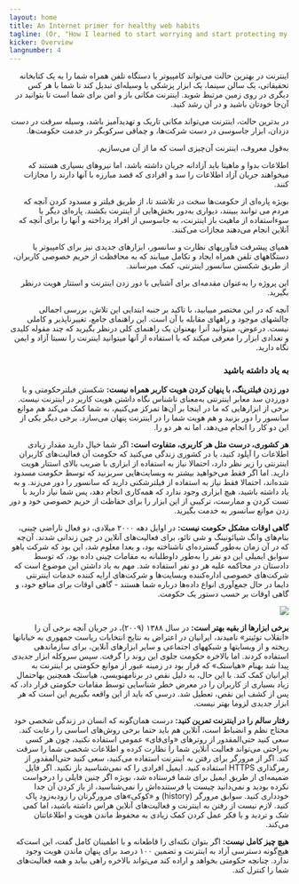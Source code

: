 ```yaml
---
layout: home
title: An Internet primer for healthy web habits
tagline: (Or, "How I learned to start worrying and start protecting my online privacy")
kicker: Overview
langnumber: 4
---
```


<div dir="rtl">
اينترنت در بهترین حالت می‌تواند کامپیوتر یا دستگاه تلفن همراه شما را به یک کتابخانه تحقیقاتی، یک سالن سینما، یک ابزار پزشکی یا وسیله‌ای تبديل کند تا شما با هر کس ديگری در روی زمين مرتبط شويد. اينترنت مکانی باز و امن برای شما است تا بتوانيد در آن‌جا خودتان باشيد و در آن رشد کنيد.

در بدترين حالت، اينترنت می‌‌تواند مکانی تاريک و تهديدآميز باشد، وسيله سرقت در دست دزدان، ابزار جاسوسی در دست شرکت‌ها، و چماقی سرکوبگر در خدمت حکومت‌ها.

به‌قول معروف، اينترنت آن‌چيزی است که ما از آن می‌سازيم.

اطلاعات بدوا و ماهيتا بايد آزادانه جریان داشته باشد، اما نیروهای بسياری هستند که میخواهند جريان آزاد اطلاعات را سد و افرادی که قصد مبارزه با آنها دارند را مجازات کنند.

بويژه پاره‌ای از حکومت‌ها سخت در تلاشند تا، از طریق فیلتر و مسدود کردن آنچه که مردم می توانند ببینند، ديواری به‌دور بخش‌هايی از اينترنت بکشند. پاره‌ای ديگر با سوءاستفاده از ماهيت باز اينترنت، به جاسوسی از افراد پرداخته و آنها را برای آنچه که آنلاین انجام می‌دهند مجازات می‌کنند.

همپای پيشرفت فنآوریهای نظارت و سانسور، ابزارهای جدیدی نيز برای کامپیوتر یا دستگاههای تلفن همراه ايجاد و تکامل میيابند که به محافظت از حریم خصوصی کاربران، از طریق شکستن سانسور اینترنتی، کمک میرسانند.

این پروژه را به‌عنوان مقدمه‌ای برای آشنايی با دور زدن اینترنت و استتار هويت درنظر بگيريد.

آنچه که در اين مختصر میيابيد، با تاکيد بر جنبه ابتدايی اين تلاش، بررسی اجمالی چالشهای موجود و راههای مقابله با آن است. اين راهنمای جامع، تغييرناپذير و کاملی نيست. درعوض، میتوانيد آنرا بهعنوان يک راهنمای کلی درنظر بگيريد که چند مقوله کليدی و تعدادی ابزار را معرفی میکند که با استفاده از آنها میتوانيد اينترنت را نسبتا آزاد و ایمن نگاه دارید.

<h3 class="subhed">به یاد داشته باشيد</h3>

__دور زدن فيلترينگ، با پنهان کردن هويت کاربر همراه نيست:__ شکستن فيلترحکومتی و يا دورزدن سد معابر اينترنتی به‌معنای ناشناس نگاه داشتن هويت کاربر در اينترنت نیست. برخی از ابزارهايی که ما در اينجا بر آن‌‌ها تمرکز می‌کنيم، به شما کمک می‌کند هم موانع سانسور را دور بزنيد و هم هویت شما را در اينترنت پنهان می‌سازد. برخی ديگر يکی از اين دو کار را انجام می‌دهد، اما نه هر دو را.

__هر کشوری، درست مثل هر کاربری، متفاوت است:__ اگر شما خيال داريد مقدار زيادی اطلاعات را آپلود کنيد، يا در کشوری زندگی می‌کنيد که حکومت آن فعاليت‌‌های کاربران اينترنتی را زير نظر دارد، احتمالا نياز به استفاده از ابزاری با ضريب بالای استتار هويت داريد. اما اگر فقط می‌خواهيد بیشتر به وبسايت‌هايی سربزنيد که توسط حکومت مسدود شده‌اند، احتمالا فقط نياز به استفاده از فيلترشکنی داريد که سانسور را دور می‌زند. و به یاد داشته باشید، هیچ ابزاری وجود ندارد که همه‌کاری انجام دهد، پس شما نياز داريد با تست کردن و ممارست، ترکيبی از اين ابزار را برای حفاظت از حريم خصوصی خود و دور زدن موانع سانسور به خدمت بگيريد.
            
__گاهی اوقات مشکل حکومت نیست:__ در اوایل دهه ۲۰۰۰ ميلادی، دو فعال ناراضی چینی، بنام‌های وانگ شيائونينگ و شی تائو، برای فعالیت‌های آنلاین در چین زندانی شدند. آن‌چه که در آن زمان به‌طور گسترده‌ای ناشناخته بود، و بعدا معلوم شد، اين بود که شرکت یاهو سوابق ایمیلی اين دو نفر را به‌طور داوطلبانه به مقامات چینی داده بود، که توسط دادستان در محاکمه عليه هر دو نفر استفاده شد. مهم به یاد داشتن اين موضوع است که شرکت‌های خصوصی اداره‌کننده وبسایت‌ها و شرکت‌های ارايه کننده خدمات اينترنتی دايما در حال جمع‌آوری انواع داده‌ها درباره شما هستند - گاهی اوقات برای منافع خود، و گاهی اوقات بر حسب دستور يک حکومت.

<img src='img/comic_PGP_6.png' class='left'/>

__برخی ابزارها از بقيه بهتر است:__  در سال ۱۳۸۸ (۲۰۰۹)، در جريان آنچه برخی آن را «انقلاب توئيتر» ناميدند، ایرانیان در اعتراض به نتايج انتخابات رياست جمهوری به خیابانها ريخته و از وبسایتها و شبکههای اجتماعی و ساير ابزارهای آنلاين، برای سازماندهی استفاده کردند. اما بالاخره حکومت جلوی اين روند را گرفت. سپس سروکله ابزار جدیدی پيدا شد بهنام «هیاستک» که قرار بود در زمينه عبور از موانع حکومتی بر اينترنت به ایرانیان کمک کند. با این حال، به دلیل نقص در برنامهنویسی، هیاستک همچنين بهاحتمال زیاد بسیاری از کاربران را در معرض خطر شناسايی توسط مقامات حکومتی قرار داد، که پس از کشف اين نقص، تعطیل شد. درسی که بايد از اين واقعه بگيريم اين است که هر ابزار جدیدی لزوما بهتر نیست.

__رفتار سالم را در اينترنت تمرين کنيد:__ درست همان‌گونه که انسان در زندگی شخصی خود محتاج نظم و انضباط است، آنلاین هم بايد حتما برخی روش‌های اساسی را رعايت کند. سعی کنید حتی‌المقدور از روترهای «وای‌فای» عمومی استفاده نکنيد، چون هر کسی به‌راحتی می‌تواند فعاليت آنلاين شما را نظارت کرده و اطلاعات شخصی شما را سرقت کند. اگر از مرورگر برای رفتن به اينترنت استفاده می‌کنيد، سعی کنید حتی‌المقدور از رمزگذاری HTTPS استفاده کنيد. ایمیل افرادی را که نمی‌شناسيد باز نکنيد. اگر فايل ضميمه‌ای از طريق ايميل برای شما فرستاده شد، بويژه اگر چنين فايلی را درخواست نکرده بوديد و نمی‌دانيد چيست يا فرستنده‌اش را نمی‌شناسيد، از باز کردن آن جدا خودداری کنيد. سوابق مرورگر (history) و «کوکی»های مرورگرتان را زودبه‌زود پاک کنيد. لازم نیست از رفتن به اينترنت و فعاليت‌های آنلاين هراس داشته باشيد، اما کمی شک و تردید و با فکر عمل کردن کمک زيادی به محفوظ ماندن هويت و اطلاعاتتان می‌کند.
            
__هیچ چیز کامل نيست:__ اگر بتوان نکته‌ای را قاطعانه و با اطمينان کامل گفت، اين است‌که هیچ‌گونه دسترسی آزاد به اينترنت و تضمین ۱۰۰ درصد برای پنهان ماندن هويت وجود ندارد. چنانچه حکومتی بخواهد و اراده کند می‌تواند بالاخره راهی بيابد و همه فعاليت‌های شما را کنترل کند.
</div>